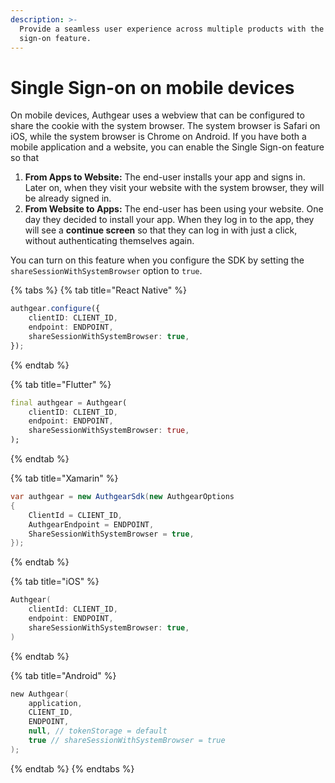 ```yaml
---
description: >-
  Provide a seamless user experience across multiple products with the single
  sign-on feature.
---
```


# Single Sign-on on mobile devices

On mobile devices, Authgear uses a webview that can be configured to share the cookie with the system browser. The system browser is Safari on iOS, while the system browser is Chrome on Android. If you have both a mobile application and a website, you can enable the Single Sign-on feature so that

1. **From Apps to Website:** The end-user installs your app and signs in. Later on, when they visit your website with the system browser, they will be already signed in.
2. **From Website to Apps:** The end-user has been using your website. One day they decided to install your app. When they log in to the app, they will see a **continue screen** so that they can log in with just a click, without authenticating themselves again.

You can turn on this feature when you configure the SDK by setting the `shareSessionWithSystemBrowser` option to `true`.

{% tabs %}
{% tab title="React Native" %}
```typescript
authgear.configure({
    clientID: CLIENT_ID,
    endpoint: ENDPOINT,
    shareSessionWithSystemBrowser: true,
});
```
{% endtab %}

{% tab title="Flutter" %}
```dart
final authgear = Authgear(
    clientID: CLIENT_ID,
    endpoint: ENDPOINT,
    shareSessionWithSystemBrowser: true,
);
```
{% endtab %}

{% tab title="Xamarin" %}
```csharp
var authgear = new AuthgearSdk(new AuthgearOptions
{
    ClientId = CLIENT_ID,
    AuthgearEndpoint = ENDPOINT,
    ShareSessionWithSystemBrowser = true,
});
```
{% endtab %}

{% tab title="iOS" %}
```swift
Authgear(
    clientId: CLIENT_ID,
    endpoint: ENDPOINT,
    shareSessionWithSystemBrowser: true,
)
```
{% endtab %}

{% tab title="Android" %}
```kotlin
new Authgear(
    application,
    CLIENT_ID,
    ENDPOINT,
    null, // tokenStorage = default
    true // shareSessionWithSystemBrowser = true
);
```
{% endtab %}
{% endtabs %}

